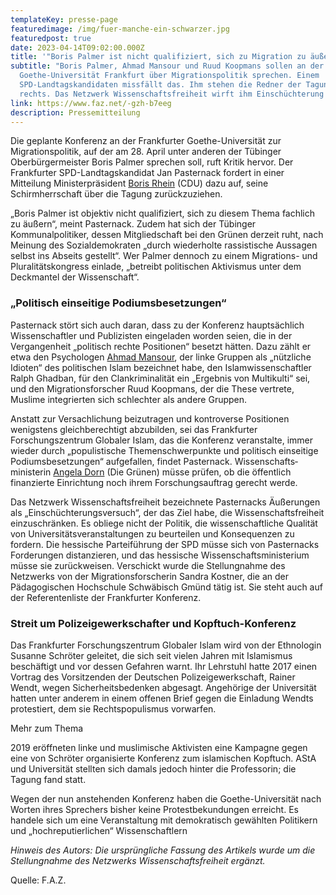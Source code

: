 ```yaml
---
templateKey: presse-page
featuredimage: /img/fuer-manche-ein-schwarzer.jpg
featuredpost: true
date: 2023-04-14T09:02:00.000Z
title: '"Boris Palmer ist nicht qualifiziert, sich zu Migration zu äußern"'
subtitle: "Boris Palmer, Ahmad Mansour und Ruud Koopmans sollen an der
  Goethe-Universität Frankfurt über Migrationspolitik sprechen. Einem
  SPD-Landtagskandidaten missfällt das. Ihm stehen die Redner der Tagung zu weit
  rechts. Das Netzwerk Wissenschaftsfreiheit wirft ihm Einschüchterung vor. "
link: https://www.faz.net/-gzh-b7eeg
description: Pressemitteilung
---
```

Die geplante Konferenz an der Frankfurter Goethe-Universität zur Migrationspolitik, auf der am 28. April unter anderen der Tübinger Oberbürgermeister Boris Palmer sprechen soll, ruft Kritik hervor. Der Frankfurter SPD-Landtagskandidat Jan Pasternack fordert in einer Mitteilung Ministerpräsident [Boris Rhein](https://www.faz.net/aktuell/rhein-main/thema/boris-rhein "Boris Rhein") (CDU) dazu auf, seine Schirmherrschaft über die Tagung zurückzuziehen.

„Boris Palmer ist objektiv nicht qualifiziert, sich zu diesem Thema fachlich zu äußern“, meint Pasternack. Zudem hat sich der Tübinger Kommunalpolitiker, dessen Mitgliedschaft bei den Grünen derzeit ruht, nach Meinung des Sozialdemokraten „durch wiederholte rassistische Aussagen selbst ins Abseits gestellt“. Wer Palmer dennoch zu einem Migrations- und Pluralitätskongress einlade, „betreibt politischen Aktivismus unter dem Deckmantel der Wissenschaft“.

### „Politisch einseitige Podiumsbesetzungen“

Pasternack stört sich auch daran, dass zu der Konferenz hauptsächlich Wissenschaftler und Publizisten eingeladen worden seien, die in der Vergangenheit „politisch rechte Positionen“ besetzt hätten. Dazu zählt er etwa den Psychologen [Ahmad Mansour](https://www.faz.net/aktuell/politik/thema/ahmad-mansour "Ahmad Mansour"), der linke Gruppen als „nützliche Idioten“ des politischen Islam bezeichnet habe, den Islamwissenschaftler Ralph Ghadban, für den Clankriminalität ein „Ergebnis von Multikulti“ sei, und den Migrationsforscher Ruud Koopmans, der die These vertrete, Muslime integrierten sich schlechter als andere Gruppen.

Anstatt zur Versachlichung beizutragen und kontroverse Positionen wenigstens gleichberechtigt abzubilden, sei das Frankfurter Forschungszentrum Globaler Islam, das die Konferenz veranstalte, immer wieder durch „populistische Themenschwerpunkte und politisch einseitige Podiumsbesetzungen“ aufgefallen, findet Pasternack. Wissenschafts­ministerin [Angela Dorn](https://www.faz.net/aktuell/rhein-main/thema/angela-dorn "Angela Dorn") (Die Grünen) müsse prüfen, ob die öffentlich finanzierte Einrichtung noch ihrem Forschungsauftrag gerecht werde.

Das Netzwerk Wissenschaftsfreiheit bezeichnete Pasternacks Äußerungen als „Einschüchterungsversuch“, der das Ziel habe, die Wissenschaftsfreiheit einzuschränken. Es obliege nicht der Politik, die wissenschaftliche Qualität von Universitätsveranstaltungen zu beurteilen und Konsequenzen zu fordern. Die hessische Parteiführung der SPD müsse sich von Pasternacks Forderungen distanzieren, und das hessische Wissenschaftsministerium müsse sie zurückweisen. Verschickt wurde die Stellungnahme des Netzwerks von der Migrationsforscherin Sandra Kostner, die an der Pädagogischen Hochschule Schwäbisch Gmünd tätig ist. Sie steht auch auf der Referentenliste der Frankfurter Konferenz.

### Streit um Polizeigewerkschafter und Kopftuch-Konferenz

Das Frankfurter Forschungszentrum Globaler Islam wird von der Ethnologin Susanne Schröter geleitet, die sich seit vielen Jahren mit Islamismus beschäftigt und vor dessen Gefahren warnt. Ihr Lehrstuhl hatte 2017 einen Vortrag des Vorsitzenden der Deutschen Polizeigewerkschaft, Rainer Wendt, wegen Sicherheitsbedenken abgesagt. Angehörige der Universität hatten unter anderem in einem offenen Brief gegen die Einladung Wendts protestiert, dem sie Rechtspopulismus vorwarfen.

Mehr zum Thema

2019 eröffneten linke und muslimische Aktivisten eine Kampagne gegen eine von Schröter organisierte Konferenz zum islamischen Kopftuch. AStA und Universität stellten sich damals jedoch hinter die Professorin; die Tagung fand statt.

Wegen der nun anstehenden Konferenz haben die Goethe-Universität nach Worten ihres Sprechers bisher keine Protestbekundungen erreicht. Es handele sich um eine Veranstaltung mit demokratisch gewählten Politikern und „hochreputierlichen“ Wissenschaftlern



*Hinweis des Autors: Die ursprüngliche Fassung des Artikels wurde um die Stellungnahme des Netzwerks Wissenschaftsfreiheit ergänzt.*

Quelle: F.A.Z.